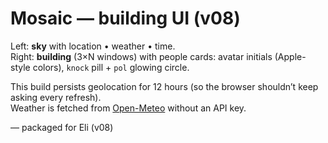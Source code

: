 # Mosaic — building UI (v08)

Left: **sky** with location • weather • time.  
Right: **building** (3×N windows) with people cards: avatar initials (Apple-style colors), `knock` pill + `pol` glowing circle.

This build persists geolocation for 12 hours (so the browser shouldn’t keep asking every refresh).  
Weather is fetched from [Open-Meteo](https://open-meteo.com) without an API key.

— packaged for Eli (v08)
